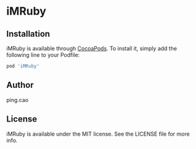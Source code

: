 # iMRuby

## Installation

iMRuby is available through [CocoaPods](https://cocoapods.org). To install
it, simply add the following line to your Podfile:

```ruby
pod 'iMRuby'
```

## Author

ping.cao

## License

iMRuby is available under the MIT license. See the LICENSE file for more info.
